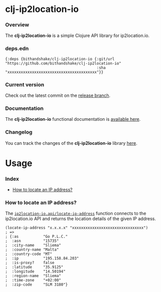 
# clj-ip2location-io

### Overview

The <strong>clj-ip2location-io</strong> is a simple Clojure API library for ip2location.io.

### deps.edn

```
{:deps {bithandshake/clj-ip2location-io {:git/url "https://github.com/bithandshake/clj-ip2location-io"
                                         :sha     "xxxxxxxxxxxxxxxxxxxxxxxxxxxxxxxxxxxxxxxx"}}
```

### Current version

Check out the latest commit on the [release branch](https://github.com/bithandshake/clj-ip2location-io/tree/release).

### Documentation

The <strong>clj-ip2location-io</strong> functional documentation is [available here](documentation/COVER.md).

### Changelog

You can track the changes of the <strong>clj-ip2location-io</strong> library [here](CHANGES.md).

# Usage

### Index

- [How to locate an IP address?](#how-to-locate-an-ip-address)

### How to locate an IP address?

The [`ip2location-io.api/locate-ip-address`](documentation/clj/ip2location-io/API.md/#locate-ip-address)
function connects to the ip2location.io API and returns the location details of the given IP address.

```
(locate-ip-address "x.x.x.x" "xxxxxxxxxxxxxxxxxxxxxxxxxxxxxxxx")
; =>
; {:as           "Go P.L.C."
;  :asn          "15735"
;  :city-name    "Sliema"
;  :country-name "Malta"
;  :country-code "MT"
;  :ip           "195.158.84.203"
;  :is-proxy?    false
;  :latitude     "35.9125"
;  :longitude    "14.50194"
;  :region-name  "Sliema"
;  :time-zone    "+02:00"
;  :zip-code     "SLM 3180"}
```
